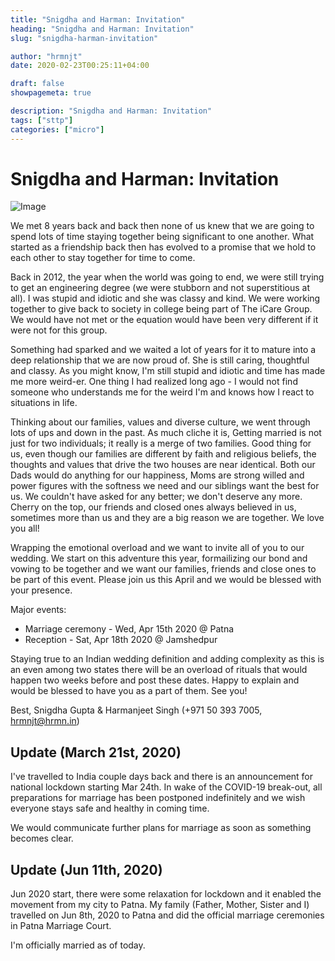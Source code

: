 ```yaml
---
title: "Snigdha and Harman: Invitation"
heading: "Snigdha and Harman: Invitation"
slug: "snigdha-harman-invitation"

author: "hrmnjt"
date: 2020-02-23T00:25:11+04:00

draft: false
showpagemeta: true

description: "Snigdha and Harman: Invitation"
tags: ["sttp"]
categories: ["micro"]
---
```


# Snigdha and Harman: Invitation

![Image](/img/snigdha-and-harman.jpeg)

We met 8 years back and back then none of us knew that we are going to spend
lots of time staying together being significant to one another. What started as
a friendship back then has evolved to a promise that we hold to each other to
stay together for time to come.

Back in 2012, the year when the world was going to end, we were still trying to
get an engineering degree (we were stubborn and not superstitious at all). I
was stupid and idiotic and she was classy and kind. We were working together
to give back to society in college being part of The iCare Group. We would have
not met or the equation would have been very different if it were not for this
group.

Something had sparked and we waited a lot of years for it to mature into a deep
relationship that we are now proud of. She is still caring, thoughtful and
classy. As you might know, I'm still stupid and idiotic and time has made me
more weird-er. One thing I had realized long ago - I would not find someone who
understands me for the weird I'm and knows how I react to situations in life.

Thinking about our families, values and diverse culture, we went through lots
of ups and down in the past. As much cliche it is, Getting married is not just
for two individuals; it really is a merge of two families. Good thing for us,
even though our families are different by faith and religious beliefs, the
thoughts and values that drive the two houses are near identical. Both our Dads
would do anything for our happiness, Moms are strong willed and power figures
with the softness we need and our siblings want the best for us. We couldn't
have asked for any better; we don't deserve any more. Cherry on the top, our
friends and closed ones always believed in us, sometimes more than us and they
are a big reason we are together. We love you all!

Wrapping the emotional overload and we want to invite all of you to our
wedding. We start on this adventure this year, formailizing our bond and vowing
to be together and we want our families, friends and close ones to be part of
this event. Please join us this April and we would be blessed with your
presence.

Major events:
- Marriage ceremony - Wed, Apr 15th 2020 @ Patna
- Reception - Sat, Apr 18th 2020 @ Jamshedpur

Staying true to an Indian wedding definition and adding complexity as this is
an even among two states there will be an overload of rituals that would happen
two weeks before and post these dates. Happy to explain and would be blessed to
have you as a part of them. See you!

Best,
Snigdha Gupta &
Harmanjeet Singh (+971 50 393 7005, hrmnjt@hrmn.in)

<!--
What started as a friendship 8 year back then has evolved to a promise that we now hold to each other to stay together for time to come.
More mushiness (as Milady demands!) - https://hrmn.in/microblog/2020-02-23t002511+0400/

Join us when we start our adventure and formalize this bond with our families at our marriage and reception, this April.

Major events:
- Marriage ceremony - Wed, Apr 15th 2020 @ Patna
- Reception - Sat, Apr 18th 2020 @ Jamshedpur
-->

## Update (March 21st, 2020)

I've travelled to India couple days back and there is an announcement for
national lockdown starting Mar 24th. In wake of the COVID-19 break-out, all
preparations for marriage has been postponed indefinitely and we wish everyone
stays safe and healthy in coming time.

We would communicate further plans for marriage as soon as something becomes
clear.

## Update (Jun 11th, 2020)

Jun 2020 start, there were some relaxation for lockdown and it enabled the
movement from my city to Patna. My family (Father, Mother, Sister and I)
travelled on Jun 8th, 2020 to Patna and did the official marriage ceremonies
in Patna Marriage Court.

I'm officially married as of today.
